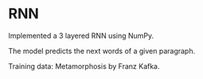 # RNN
Implemented a 3 layered RNN using NumPy.

The model predicts the next words of a given paragraph.

Training data: Metamorphosis by Franz Kafka.
